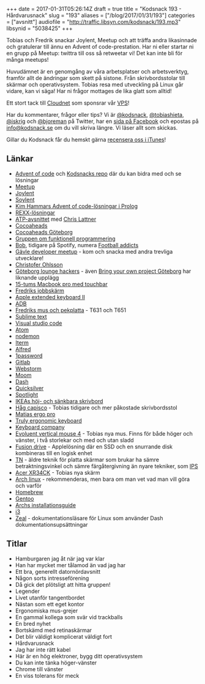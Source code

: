 +++
date = 2017-01-31T05:26:14Z
draft = true
title = "Kodsnack 193 - Hårdvarusnack"
slug = "193"
aliases = ["/blog/2017/01/31/193"]
categories = ["avsnitt"]
audiofile = "http://traffic.libsyn.com/kodsnack/193.mp3"
libsynid = "5038425"
+++

Tobias och Fredrik snackar Joylent, Meetup och att träffa andra likasinnade och gratulerar till ännu en Advent of code-prestation. Har ni eller startar ni en grupp på Meetup: twittra till oss så retweetar vi! Det kan inte bli för många meetups!

Huvudämnet är en genomgång av våra arbetsplatser och arbetsverktyg, framför allt de ändringar som skett på sistone. Från skrivbordsstolar till skärmar och operativsystem. Tobias resa med utveckling på Linux går vidare, kan vi säga! Har ni frågor mottages de lika glatt som alltid!

Ett stort tack till [Cloudnet](http://www.cloudnet.se) som sponsrar vår [VPS](http://en.wikipedia.org/wiki/Virtual_private_server)!

Har du kommentarer, frågor eller tips? Vi är [@kodsnack](https://www.twitter.com/kodsnack), [@tobiashieta](https://www.twitter.com/tobiashieta), [@iskrig](https://www.twitter.com/iskrig) och [@bjoreman](https://www.twitter.com/bjoreman) på Twitter, har en [sida på Facebook](https://www.facebook.com/kodsnack) och epostas på [info@kodsnack.se](mailto:info@kodsnack.se) om du vill skriva längre. Vi läser allt som skickas.

Gillar du Kodsnack får du hemskt gärna [recensera oss i iTunes](http://itunes.apple.com/se/podcast/kodsnack/id561631498?l=en)!

## Länkar ##
* [Advent of code](http://adventofcode.com/) och [Kodsnacks repo](https://github.com/kodsnack/advent_of_code_2016) där du kan bidra med och se lösningar
* [Meetup](https://www.meetup.com/)
* [Joylent](https://www.joylent.eu/)
* [Soylent](https://en.wikipedia.org/wiki/Soylent_%28food%29)
* [Kim Hammars Advent of code-lösningar i Prolog](https://github.com/Limmen/Advent-Of-Code16-Prolog)
* [REXX-lösningar](https://github.com/kodsnack/advent_of_code_2016/tree/master/idrougge-rexx)
* [ATP-avsnittet](http://atp.fm/episodes/205) med [Chris Lattner](https://en.wikipedia.org/wiki/Chris_Lattner)
* [Cocoaheads](http://cocoaheads.org/)
* [Cocoaheads Göteborg](https://www.meetup.com/cocoaheads-goteborg/)
* [Gruppen om funktionell programmering](https://www.meetup.com/got-lambda/)
* [Bob](https://twitter.com/b0bben), tidigare på Spotify, numera [Football addicts](http://www.footballaddicts.com/)
* [Gävle developer meetup](https://www.meetup.com/Gavle-Developer-Meetup/) - kom och snacka med andra trevliga utvecklare!
* [Christofer Ohlsson](https://www.twitter.com/christolsson)
* [Göteborg lounge hackers](https://www.meetup.com/Goteborg-Lounge-Hackers/) - även [Bring your own project Göteborg](https://www.meetup.com/Bring-Your-Own-Project-Gothenburg/) har liknande upplägg
* [15-tums Macbook pro med touchbar](http://bjoreman.com/thoughts/2016macbookpro.html)
* [Fredriks jobbskärm](http://www1.euro.dell.com/se/sv/hemanvandare/Peripherals/dell-u2713hm/pd.aspx?refid=dell-u2713hm&cs=sedhs1&s=dhs)
* [Apple extended keyboard II](https://deskthority.net/wiki/Apple_Extended_Keyboard_II)
* [ADB](https://deskthority.net/wiki/Apple_Desktop_Bus)
* [Fredriks mus och pekplatta](http://bjoreman.com/thoughts/pointers.html) - T631 och T651
* [Sublime text](https://www.sublimetext.com/)
* [Visual studio code](https://code.visualstudio.com/)
* [Atom](https://atom.io/)
* [nodemon](https://nodemon.io/)
* [Iterm](https://iterm2.com/)
* [Alfred](https://www.alfredapp.com/)
* [1password](https://1password.com/)
* [Gitlab](https://en.wikipedia.org/wiki/GitLab)
* [Webstorm](https://en.wikipedia.org/wiki/JetBrains)
* [Moom](https://manytricks.com/moom/)
* [Dash](https://kapeli.com/dash)
* [Quicksilver](https://qsapp.com/)
* [Spotlight](https://en.wikipedia.org/wiki/Spotlight_%28software%29)
* [IKEAs höj- och sänkbara skrivbord](http://www.ikea.com/se/sv/catalog/products/S69022537/)
* [Håg capisco](http://www.hag.se/produkter/hag-capisco/hag-capisco-8107/) - Tobias tidigare och mer påkostade skrivbordsstol
* [Matias ergo pro](http://matias.ca/ergopro/pc/)
* [Truly ergonomic keyboard](https://www.trulyergonomic.com/store/index.php)
* [Keyboard company](http://www.keyboardco.com/)
* [Evoluent vertical mouse 4](https://evoluent.com/products/vm4r/) - Tobias nya mus. Finns för både höger och vänster, i två storlekar och med och utan sladd
* [Fusion drive](https://en.wikipedia.org/wiki/Fusion_Drive) - Applelösning där en SSD och en snurrande disk kombineras till en logisk enhet
* [TN](https://en.wikipedia.org/wiki/Thin-film-transistor_liquid-crystal_display#Twisted_nematic_.28TN.29) - äldre teknik för platta skärmar som brukar ha sämre betraktningsvinkel och sämre färgåtergivning än nyare tekniker, som [IPS](https://en.wikipedia.org/wiki/Thin-film-transistor_liquid-crystal_display#In-Plane_Switching_.28IPS.29)
* [Acer XR34CK](https://www.acer.com/ac/en/US/content/series/xr) - Tobias nya skärm
* [Arch linux](https://www.archlinux.org/) - rekommenderas, men bara om man vet vad man vill göra och varför
* [Homebrew](http://brew.sh/)
* [Gentoo](https://en.wikipedia.org/wiki/Gentoo_Linux)
* [Archs installationsguide](https://wiki.archlinux.org/index.php/Installation_guide)
* [i3](https://i3wm.org/)
* [Zeal](https://zealdocs.org/) - dokumentationsläsare för Linux som använder Dash dokumentationsupsättningar

## Titlar ##
* Hamburgaren jag åt när jag var klar
* Han har mycket mer tålamod än vad jag har
* Ett bra, generellt datornördavsnitt
* Någon sorts intresseförening
* Då gick det plötsligt att hitta gruppen!
* Legender
* Livet utanför tangentbordet
* Nästan som ett eget kontor
* Ergonomiska mus-grejer
* En gammal kollega som svär vid trackballs
* En bred nyhet
* Bortskämd med retinaskärmar
* Det blir väldigt komplicerat väldigt fort
* Hårdvarusnack
* Jag har inte rätt kabel
* Här är en hög elektroner, bygg ditt operativsystem
* Du kan inte tänka höger-vänster
* Chrome till vänster
* En viss tolerans för meck